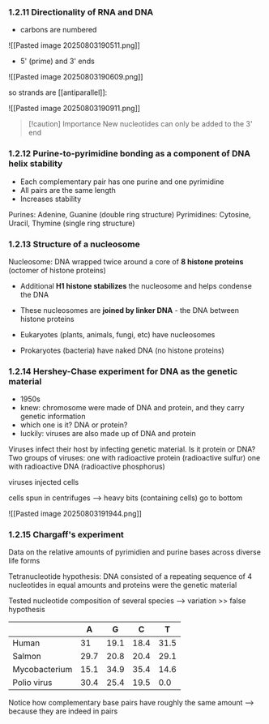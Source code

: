 ### 1.2.11 Directionality of RNA and DNA

- carbons are numbered

![[Pasted image 20250803190511.png]]

 - 5' (prime) and 3' ends

![[Pasted image 20250803190609.png]]

so strands are [[antiparallel]]:

![[Pasted image 20250803190911.png]]


> [!caution] Importance
> New nucleotides can only be added to the 3' end


### 1.2.12 Purine-to-pyrimidine bonding as a component of DNA helix stability

- Each complementary pair has one purine and one pyrimidine
- All pairs are the same length
- Increases stability

Purines: Adenine, Guanine (double ring structure)
Pyrimidines: Cytosine, Uracil, Thymine (single ring structure)

### 1.2.13 Structure of a nucleosome

Nucleosome: DNA wrapped twice around a core of **8 histone proteins** (octomer of histone proteins)

- Additional **H1 histone stabilizes** the nucleosome and helps condense the DNA

- These nucleosomes are **joined by linker DNA** - the DNA between histone proteins

- Eukaryotes (plants, animals, fungi, etc) have nucleosomes
- Prokaryotes (bacteria) have naked DNA (no histone proteins)

### 1.2.14 Hershey-Chase experiment for DNA as the genetic material

- 1950s
- knew: chromosome were made of DNA and protein, and they carry genetic information
- which one is it? DNA or protein?
- luckily: viruses are also made up of DNA and protein

Viruses infect their host by infecting genetic material. Is it protein or DNA?
Two groups of viruses: one with radioactive protein (radioactive sulfur)
one with radioactive DNA (radioactive phosphorus)

viruses injected cells

cells spun in centrifuges --> heavy bits (containing cells) go to bottom

![[Pasted image 20250803191944.png]]

### 1.2.15 Chargaff's experiment
Data on the relative amounts of pyrimidien and purine bases across diverse life forms

Tetranucleotide hypothesis: DNA consisted of a repeating sequence of 4 nucleotides in equal amounts and proteins were the genetic material

Tested nucleotide composition of several species --> variation >> false hypothesis


|               | A    | G    | C    | T    |
| ------------- | ---- | ---- | ---- | ---- |
| Human         | 31   | 19.1 | 18.4 | 31.5 |
| Salmon        | 29.7 | 20.8 | 20.4 | 29.1 |
| Mycobacterium | 15.1 | 34.9 | 35.4 | 14.6 |
| Polio virus   | 30.4 | 25.4 | 19.5 | 0.0  |

Notice how complementary base pairs have roughly the same amount --> because they are indeed in pairs